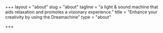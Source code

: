 +++
layout = "about"
slug = "about"
tagline = "a light & sound machine that aids relaxation and promotes a visionary experience."
title = "Enhance your creativity by using the Dreamachine"
type = "about"

+++
